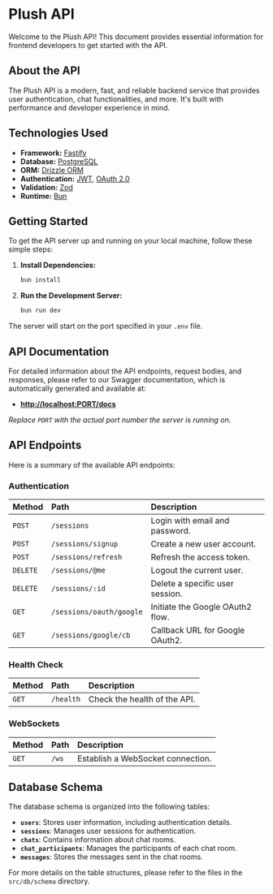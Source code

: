 # Plush API

Welcome to the Plush API! This document provides essential information for frontend developers to get started with the API.

## About the API

The Plush API is a modern, fast, and reliable backend service that provides user authentication, chat functionalities, and more. It's built with performance and developer experience in mind.

## Technologies Used

- **Framework:** [Fastify](https://www.fastify.io/)
- **Database:** [PostgreSQL](https://www.postgresql.org/)
- **ORM:** [Drizzle ORM](https://orm.drizzle.team/)
- **Authentication:** [JWT](https://jwt.io/), [OAuth 2.0](https://oauth.net/2/)
- **Validation:** [Zod](https://zod.dev/)
- **Runtime:** [Bun](https://bun.sh/)

## Getting Started

To get the API server up and running on your local machine, follow these simple steps:

1.  **Install Dependencies:**

    ```bash
    bun install
    ```

2.  **Run the Development Server:**

    ```bash
    bun run dev
    ```

The server will start on the port specified in your `.env` file.

## API Documentation

For detailed information about the API endpoints, request bodies, and responses, please refer to our Swagger documentation, which is automatically generated and available at:

- **[http://localhost:PORT/docs](http://localhost:PORT/docs)**

*Replace `PORT` with the actual port number the server is running on.*

## API Endpoints

Here is a summary of the available API endpoints:

### Authentication

| Method | Path                        | Description                                  |
| :----- | :-------------------------- | :------------------------------------------- |
| `POST` | `/sessions`                 | Login with email and password.               |
| `POST` | `/sessions/signup`          | Create a new user account.                   |
| `POST` | `/sessions/refresh`         | Refresh the access token.                    |
| `DELETE`| `/sessions/@me`             | Logout the current user.                     |
| `DELETE`| `/sessions/:id`             | Delete a specific user session.              |
| `GET`  | `/sessions/oauth/google`    | Initiate the Google OAuth2 flow.             |
| `GET`  | `/sessions/google/cb`       | Callback URL for Google OAuth2.              |

### Health Check

| Method | Path      | Description                  |
| :----- | :-------- | :--------------------------- |
| `GET`  | `/health` | Check the health of the API. |

### WebSockets

| Method | Path | Description                            |
| :----- | :--- | :------------------------------------- |
| `GET`  | `/ws`| Establish a WebSocket connection.      |

## Database Schema

The database schema is organized into the following tables:

- **`users`**: Stores user information, including authentication details.
- **`sessions`**: Manages user sessions for authentication.
- **`chats`**: Contains information about chat rooms.
- **`chat_participants`**: Manages the participants of each chat room.
- **`messages`**: Stores the messages sent in the chat rooms.

For more details on the table structures, please refer to the files in the `src/db/schema` directory.